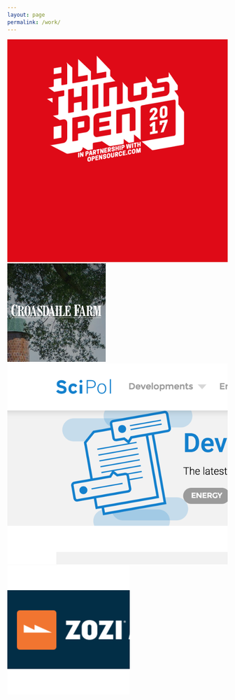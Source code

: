 ```yaml
---
layout: page
permalink: /work/
---
```


<div class="view-wrapper view-wrapper--flex">
  <div class="grid">
    <div class="grid__row">
      <div class="grid__block square square--large">
        <a href="https://www.allthingsopen.org">
          <img class="img--grayscale" src="/images/AllThingsOpen.png" alt="All Things Open" />
        </a>
      </div>
      <div class="grid__block square square--large">
        <a href="http://croasdailefarm.com/">
          <img class="img--grayscale" src="/images/CroasdaileFarm.png" alt="Croasdaile Farm" />
        </a>
      </div>
    </div>
    <div class="grid__row">
      <div class="grid__block square square--large">
        <a href="http://scipol.duke.edu/">
          <img class="img--grayscale" src="/images/DukeSciPol.png" alt="Duke SciPol" />
        </a>
      </div>
      <div class="grid__block square square--large">
        <a href="https://advancesupport.zozi.com/hc/en-us/articles/115002200928-New-Checkout-Flow-how-to-generate-the-checkout-code-for-your-website-">
          <img class="img--grayscale" src="/images/Zozi.png" alt="Zozi" />
        </a>
      </div>
    </div>
  </div>  
</div>